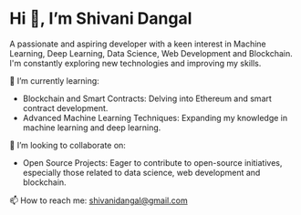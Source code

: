 <h1>Hi 👋, I’m Shivani Dangal</h1>

A passionate and aspiring developer with a keen interest in Machine Learning, Deep Learning, Data Science, Web Development and Blockchain. I'm constantly exploring new technologies and improving my skills.

🌱 I’m currently learning:
- Blockchain and Smart Contracts: Delving into Ethereum and smart contract development.
- Advanced Machine Learning Techniques: Expanding my knowledge in machine learning and deep learning.

🤝 I’m looking to collaborate on:
- Open Source Projects: Eager to contribute to open-source initiatives, especially those related to data science, web development and blockchain.

📫 How to reach me: shivanidangal@gmail.com


<!---
ShivaniDangal/ShivaniDangal is a ✨ special ✨ repository because its `README.md` (this file) appears on your GitHub profile.
You can click the Preview link to take a look at your changes.
--->
